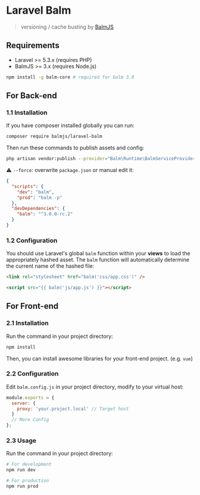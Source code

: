 # Laravel Balm

> versioning / cache busting by [BalmJS](https://balm.js.org/)

## Requirements

- Laravel >= 5.3.x (requires PHP)
- BalmJS >= 3.x (requires Node.js)

```sh
npm install -g balm-core # required for balm 3.0
```

## For Back-end

### 1.1 Installation

If you have composer installed globally you can run:

```sh
composer require balmjs/laravel-balm
```

Then run these commands to publish assets and config:

```sh
php artisan vendor:publish --provider="Balm\Runtime\BalmServiceProvider" --force
```

⚠️ `--force`: overwrite `package.json` or manual edit it:

```json
{
  "scripts": {
    "dev": "balm",
    "prod": "balm -p"
  },
  "devDependencies": {
    "balm": "^3.0.0-rc.2"
  }
}
```

### 1.2 Configuration

You should use Laravel's global `balm` function within your **views** to load the appropriately hashed asset. The `balm` function will automatically determine the current name of the hashed file:

```html
<link rel="stylesheet" href="balm('css/app.css')" />

<script src="{{ balm('js/app.js') }}"></script>
```

## For Front-end

### 2.1 Installation

Run the command in your project directory:

```sh
npm install
```

Then, you can install awesome libraries for your front-end project. (e.g. `vue`)

### 2.2 Configuration

Edit `balm.config.js` in your project directory, modify to your virtual host:

```js
module.exports = {
  server: {
    proxy: 'your.project.local' // Target host
  }
  // More Config
};
```

### 2.3 Usage

Run the command in your project directory:

```sh
# For development
npm run dev

# For production
npm run prod
```
